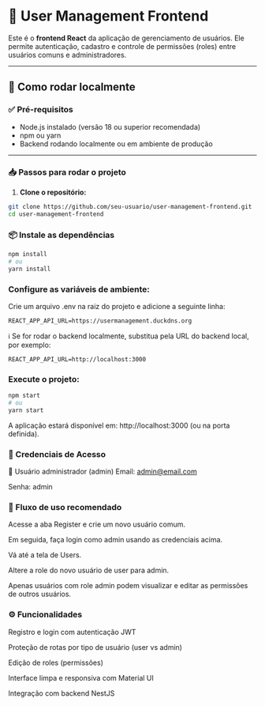 # 👥 User Management Frontend

Este é o **frontend React** da aplicação de gerenciamento de usuários. Ele permite autenticação, cadastro e controle de permissões (roles) entre usuários comuns e administradores.

---

## 🚀 Como rodar localmente

### ✅ Pré-requisitos

- Node.js instalado (versão 18 ou superior recomendada)
- npm ou yarn
- Backend rodando localmente ou em ambiente de produção

---

### 📥 Passos para rodar o projeto

1. **Clone o repositório:**

```bash
git clone https://github.com/seu-usuario/user-management-frontend.git
cd user-management-frontend
```

### 📦 Instale as dependências
```bash
npm install
# ou
yarn install
```

### Configure as variáveis de ambiente:

Crie um arquivo .env na raiz do projeto e adicione a seguinte linha:

```env
REACT_APP_API_URL=https://usermanagement.duckdns.org
```
ℹ️ Se for rodar o backend localmente, substitua pela URL do backend local, por exemplo:

```env
REACT_APP_API_URL=http://localhost:3000
```

### Execute o projeto:

```bash
npm start
# ou
yarn start
```

A aplicação estará disponível em: http://localhost:3000 (ou na porta definida).

### 🔐 Credenciais de Acesso
👤 Usuário administrador (admin)
Email: admin@email.com

Senha: admin

### 🔄 Fluxo de uso recomendado
Acesse a aba Register e crie um novo usuário comum.

Em seguida, faça login como admin usando as credenciais acima.

Vá até a tela de Users.

Altere a role do novo usuário de user para admin.

Apenas usuários com role admin podem visualizar e editar as permissões de outros usuários.

### ⚙️ Funcionalidades
Registro e login com autenticação JWT

Proteção de rotas por tipo de usuário (user vs admin)

Edição de roles (permissões)

Interface limpa e responsiva com Material UI

Integração com backend NestJS

